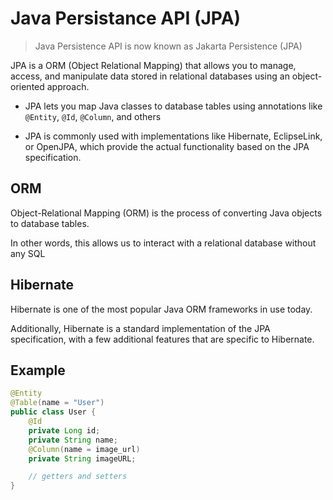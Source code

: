 # Java Persistance API (JPA)

> Java Persistence API is now known as Jakarta Persistence (JPA)

JPA is a ORM (Object Relational Mapping) that allows you to manage, access, and manipulate data stored in relational databases using an object-oriented approach.

- JPA lets you map Java classes to database tables using annotations like `@Entity`, `@Id`, `@Column`, and others

- JPA is commonly used with implementations like Hibernate, EclipseLink, or OpenJPA, which provide the actual functionality based on the JPA specification.

## ORM

Object-Relational Mapping (ORM) is the process of converting Java objects to database tables.

In other words, this allows us to interact with a relational database without any SQL

## Hibernate

Hibernate is one of the most popular Java ORM frameworks in use today.

Additionally, Hibernate is a standard implementation of the JPA specification, with a few additional features that are specific to Hibernate.

## Example

```java
@Entity
@Table(name = "User")
public class User {
    @Id
    private Long id;
    private String name;
    @Column(name = image_url)
    private String imageURL;

    // getters and setters
}
```


